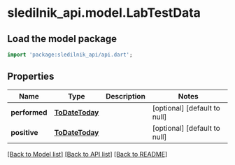 # sledilnik_api.model.LabTestData

## Load the model package
```dart
import 'package:sledilnik_api/api.dart';
```

## Properties
Name | Type | Description | Notes
------------ | ------------- | ------------- | -------------
**performed** | [**ToDateToday**](ToDateToday.md) |  | [optional] [default to null]
**positive** | [**ToDateToday**](ToDateToday.md) |  | [optional] [default to null]

[[Back to Model list]](../README.md#documentation-for-models) [[Back to API list]](../README.md#documentation-for-api-endpoints) [[Back to README]](../README.md)


